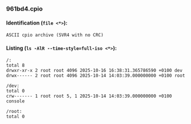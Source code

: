 ### 961bd4.cpio
#### Identification (`file <*>`):
```
ASCII cpio archive (SVR4 with no CRC)
```
#### Listing (`ls -AlR --time-style=full-iso <*>`):
```
/:
total 8
drwxr-xr-x 2 root root 4096 2025-10-16 16:38:31.365786590 +0100 dev
drwx------ 2 root root 4096 2025-10-14 14:03:39.000000000 +0100 root

/dev:
total 0
crw------- 1 root root 5, 1 2025-10-14 14:03:39.000000000 +0100 console

/root:
total 0
```

